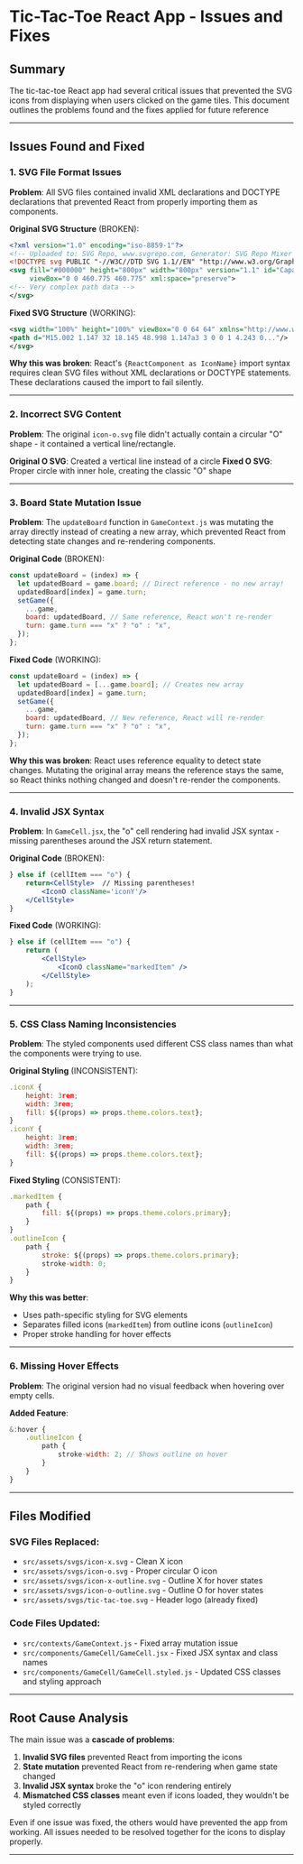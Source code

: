 # Tic-Tac-Toe React App - Issues and Fixes 

## Summary

The tic-tac-toe React app had several critical issues that prevented the SVG icons from displaying when users clicked on the game tiles. This document outlines the problems found and the fixes applied for future reference

---

## Issues Found and Fixed

### 1. **SVG File Format Issues**

**Problem**: All SVG files contained invalid XML declarations and DOCTYPE declarations that prevented React from properly importing them as components.

**Original SVG Structure** (BROKEN):

```xml
<?xml version="1.0" encoding="iso-8859-1"?>
<!-- Uploaded to: SVG Repo, www.svgrepo.com, Generator: SVG Repo Mixer Tools -->
<!DOCTYPE svg PUBLIC "-//W3C//DTD SVG 1.1//EN" "http://www.w3.org/Graphics/SVG/1.1/DTD/svg11.dtd">
<svg fill="#000000" height="800px" width="800px" version="1.1" id="Capa_1" xmlns="http://www.w3.org/2000/svg" xmlns:xlink="http://www.w3.org/1999/xlink"
	 viewBox="0 0 460.775 460.775" xml:space="preserve">
<!-- Very complex path data -->
</svg>
```

**Fixed SVG Structure** (WORKING):

```xml
<svg width="100%" height="100%" viewBox="0 0 64 64" xmlns="http://www.w3.org/2000/svg">
<path d="M15.002 1.147 32 18.145 48.998 1.147a3 3 0 0 1 4.243 0..."/>
</svg>
```

**Why this was broken**: React's `{ReactComponent as IconName}` import syntax requires clean SVG files without XML declarations or DOCTYPE statements. These declarations caused the import to fail silently.

---

### 2. **Incorrect SVG Content**

**Problem**: The original `icon-o.svg` file didn't actually contain a circular "O" shape - it contained a vertical line/rectangle.

**Original O SVG**: Created a vertical line instead of a circle
**Fixed O SVG**: Proper circle with inner hole, creating the classic "O" shape

---

### 3. **Board State Mutation Issue**

**Problem**: The `updateBoard` function in `GameContext.js` was mutating the array directly instead of creating a new array, which prevented React from detecting state changes and re-rendering components.

**Original Code** (BROKEN):

```javascript
const updateBoard = (index) => {
  let updatedBoard = game.board; // Direct reference - no new array!
  updatedBoard[index] = game.turn;
  setGame({
    ...game,
    board: updatedBoard, // Same reference, React won't re-render
    turn: game.turn === "x" ? "o" : "x",
  });
};
```

**Fixed Code** (WORKING):

```javascript
const updateBoard = (index) => {
  let updatedBoard = [...game.board]; // Creates new array
  updatedBoard[index] = game.turn;
  setGame({
    ...game,
    board: updatedBoard, // New reference, React will re-render
    turn: game.turn === "x" ? "o" : "x",
  });
};
```

**Why this was broken**: React uses reference equality to detect state changes. Mutating the original array means the reference stays the same, so React thinks nothing changed and doesn't re-render the components.

---

### 4. **Invalid JSX Syntax**

**Problem**: In `GameCell.jsx`, the "o" cell rendering had invalid JSX syntax - missing parentheses around the JSX return statement.

**Original Code** (BROKEN):

```jsx
} else if (cellItem === "o") {
    return<CellStyle>  // Missing parentheses!
        <IconO className='iconY'/>
    </CellStyle>
}
```

**Fixed Code** (WORKING):

```jsx
} else if (cellItem === "o") {
    return (
        <CellStyle>
            <IconO className="markedItem" />
        </CellStyle>
    );
}
```

---

### 5. **CSS Class Naming Inconsistencies**

**Problem**: The styled components used different CSS class names than what the components were trying to use.

**Original Styling** (INCONSISTENT):

```javascript
.iconX {
    height: 3rem;
    width: 3rem;
    fill: ${(props) => props.theme.colors.text};
}
.iconY {
    height: 3rem;
    width: 3rem;
    fill: ${(props) => props.theme.colors.text};
}
```

**Fixed Styling** (CONSISTENT):

```javascript
.markedItem {
    path {
        fill: ${(props) => props.theme.colors.primary};
    }
}
.outlineIcon {
    path {
        stroke: ${(props) => props.theme.colors.primary};
        stroke-width: 0;
    }
}
```

**Why this was better**:

- Uses path-specific styling for SVG elements
- Separates filled icons (`markedItem`) from outline icons (`outlineIcon`)
- Proper stroke handling for hover effects

---

### 6. **Missing Hover Effects**

**Problem**: The original version had no visual feedback when hovering over empty cells.

**Added Feature**:

```javascript
&:hover {
    .outlineIcon {
        path {
            stroke-width: 2; // Shows outline on hover
        }
    }
}
```

---

## Files Modified

### SVG Files Replaced:

- `src/assets/svgs/icon-x.svg` - Clean X icon
- `src/assets/svgs/icon-o.svg` - Proper circular O icon
- `src/assets/svgs/icon-x-outline.svg` - Outline X for hover states
- `src/assets/svgs/icon-o-outline.svg` - Outline O for hover states
- `src/assets/svgs/tic-tac-toe.svg` - Header logo (already fixed)

### Code Files Updated:

- `src/contexts/GameContext.js` - Fixed array mutation issue
- `src/components/GameCell/GameCell.jsx` - Fixed JSX syntax and class names
- `src/components/GameCell/GameCell.styled.js` - Updated CSS classes and styling approach

---

## Root Cause Analysis

The main issue was a **cascade of problems**:

1. **Invalid SVG files** prevented React from importing the icons
2. **State mutation** prevented React from re-rendering when game state changed
3. **Invalid JSX syntax** broke the "o" icon rendering entirely
4. **Mismatched CSS classes** meant even if icons loaded, they wouldn't be styled correctly

Even if one issue was fixed, the others would have prevented the app from working. All issues needed to be resolved together for the icons to display properly.

---

